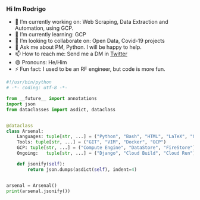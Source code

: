 ### Hi Im Rodrigo

- 🔭 I’m currently working on: Web Scraping, Data Extraction and Automation, using GCP.
- 🌱 I’m currently learning: GCP
- 👯 I’m looking to collaborate on: Open Data, Covid-19 projects
- 💬 Ask me about PM, Python. I will be happy to help.
- 📫 How to reach me: Send me a DM in [Twitter](https://twitter.com/rotorrest)
- 😄 Pronouns: He/Him
- ⚡ Fun fact: I used to be an RF engineer, but code is more fun.


```python
#!/usr/bin/python
# -*- coding: utf-8 -*-

from __future__ import annotations
import json
from dataclasses import asdict, dataclass


@dataclass
class Arsenal:
    Languages: tuple[str, ...] = ("Python", "Bash", "HTML", "LaTeX", "Octave")
    Tools: tuple[str, ...] = ("GIT", "VIM", "Docker", "GCP")
    GCP: tuple[str, ...] = ("Compute Engine", "DataStore", "FireStore")
    Ongoing:   tuple[str, ...] = ("Django", "Cloud Build", "Cloud Run")

    def jsonify(self):
        return json.dumps(asdict(self), indent=4)


arsenal = Arsenal()
print(arsenal.jsonify())
```
